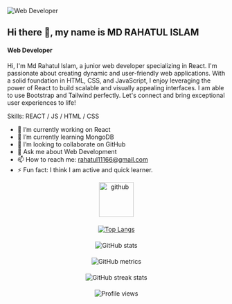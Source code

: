 
![Web Developer](https://media.licdn.com/dms/image/D5616AQHyN8flym7k2g/profile-displaybackgroundimage-shrink_350_1400/0/1685068350762?e=1691020800&v=beta&t=0Eu0iPLRc98x6slEVYkcay2Pv5EGjqAcy1dDy30o_gQ)
## Hi there 👋, my name is MD RAHATUL ISLAM
#### Web Developer

Hi, I'm Md Rahatul Islam, a junior web developer specializing in React. I'm passionate about creating dynamic and user-friendly web applications. With a solid foundation in HTML, CSS, and JavaScript, I enjoy leveraging the power of React to build scalable and visually appealing interfaces. I am able to use Bootstrap and Tailwind perfectly. Let's connect and bring exceptional user experiences to life!

Skills: REACT / JS / HTML / CSS

- 🔭 I’m currently working on React 
- 🌱 I’m currently learning MongoDB 
- 👯 I’m looking to collaborate on GitHub 
- 💬 Ask me about Web Development 
- 📫 How to reach me: rahatul11166@gmail.com 
- ⚡ Fun fact: I think I am active and quick learner. 


<p align="center"style="margin-bottom: 20px">
  <a href="https://github.com/Rahatul07">
    <img src="https://cdn.jsdelivr.net/npm/simple-icons@3.0.1/icons/github.svg" alt="github" color="white" height="80">
  </a>
</p>


<div align="center" style="margin-bottom: 20px;">
  <a href="https://github.com/anuraghazra/github-readme-stats">
    <img src="https://github-readme-stats.vercel.app/api/top-langs/?username=Rahatul07" alt="Top Langs" style="max-width: 100%;">
  </a>
</div>

<div align="center" style="margin-bottom: 20px;">
  <img src="https://github-readme-stats.vercel.app/api?username=Rahatul07&show_icons=true" alt="GitHub stats" style="max-width: 100%;">
</div>

<div align="center" style="margin-bottom: 20px;">
  <img src="https://metrics.lecoq.io/Rahatul07" alt="GitHub metrics" style="max-width: 100%;">
</div>

<div align="center" style="margin-bottom: 20px;">
  <img src="https://streak-stats.demolab.com/?user=Rahatul07" alt="GitHub streak stats" style="max-width: 100%;">
</div>

<div align="center" style="margin-bottom: 20px;">
  <img src="https://gpvc.arturio.dev/Rahatul07" alt="Profile views" style="max-width: 100%;">
</div>
